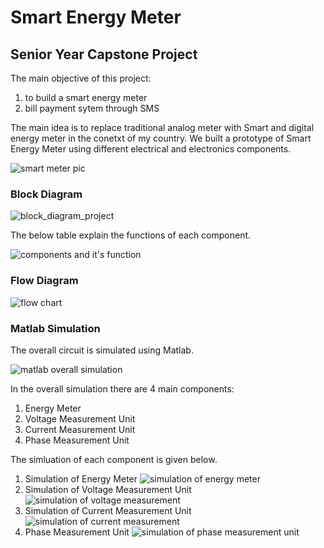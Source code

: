 # Smart Energy Meter

## Senior Year Capstone Project

The main objective of this project:
1. to build a smart energy meter
2. bill payment sytem through SMS

The main idea is to replace traditional analog meter with Smart and digital energy meter in the conetxt of my country. We built a prototype of Smart Energy Meter using different electrical and electronics components. 

![smart meter pic](https://user-images.githubusercontent.com/48818645/208939709-1e1c02e6-4d4b-45ad-8446-d8b7dba3b6a6.PNG)



### Block Diagram 

![block_diagram_project](https://user-images.githubusercontent.com/48818645/208931637-4e3e5807-9cc0-4b1e-8f51-c8663334e52e.PNG)

The below table explain the functions of each component.


![components and it's function](https://user-images.githubusercontent.com/48818645/208936305-c20e855b-5619-4a66-8cce-a32b79857639.PNG)

### Flow Diagram

![flow chart](https://user-images.githubusercontent.com/48818645/208939386-1b048c56-4c55-44c3-bbc7-5493dc509829.PNG)


### Matlab Simulation
The overall circuit is simulated using Matlab.

![matlab overall simulation](https://user-images.githubusercontent.com/48818645/208956823-da87e8a6-b447-483b-ac21-3f51e84ea4a3.PNG)

In the overall simulation there are 4 main components:
1. Energy Meter
2. Voltage Measurement Unit
3. Current Measurement Unit
4. Phase Measurement Unit

The simluation of each component is given below.
1. Simulation of Energy Meter
![simulation of energy meter](https://user-images.githubusercontent.com/48818645/208958539-ffa435fb-dd6b-4ce1-8bdc-54a0101ac91d.PNG)
2. Simulation of Voltage Measurement Unit
![simulation of voltage measurement](https://user-images.githubusercontent.com/48818645/208959880-8790d833-7e03-4e14-b11f-5f0aff692262.PNG)
3. Simulation of Current Measurement Unit
![simulation of current measurement](https://user-images.githubusercontent.com/48818645/208965390-d9e653f8-bb05-4a31-ae9f-7153d899e460.PNG)
4. Phase Measurement Unit
![simulation of phase measurement unit](https://user-images.githubusercontent.com/48818645/208966403-8199a38e-a39a-4fad-b1fe-236cfec5f2f0.PNG)


